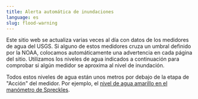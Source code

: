 ```yaml
---
title: Alerta automática de inundaciones
language: es
slug: flood-warning
---
```


Este sitio web se actualiza varias veces al día con datos de los medidores de agua del USGS. Si alguno de estos medidores cruza un umbral definido por la NOAA, colocamos automáticamente una advertencia en cada página del sitio. Utilizamos los niveles de agua indicados a continuación para comprobar si algún medidor se aproxima al nivel de inundación.

Todos estos niveles de agua están unos metros por debajo de la etapa de "Acción" del medidor. Por ejemplo, el [nivel de agua amarillo en el manómetro de Spreckles](https://water.weather.gov/ahps2/hydrograph.php?wfo=mtr&gage=sprc1).
